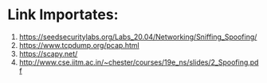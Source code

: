 # Link Importates:

1. https://seedsecuritylabs.org/Labs_20.04/Networking/Sniffing_Spoofing/
2. https://www.tcpdump.org/pcap.html
3. https://scapy.net/
4. http://www.cse.iitm.ac.in/~chester/courses/19e_ns/slides/2_Spoofing.pdf